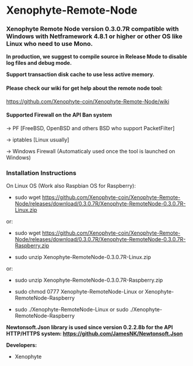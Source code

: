 # Xenophyte-Remote-Node
<h3>Xenophyte Remote Node version 0.3.0.7R compatible with Windows with Netframework 4.8.1 or higher or other OS like Linux who need to use Mono.</h3>

**In production, we suggest to compile source in Release Mode to disable log files and debug mode.**

**Support transaction disk cache to use less active memory.**

<h4>Please check our wiki for get help about the remote node tool:</h4>

https://github.com/Xenophyte-coin/Xenophyte-Remote-Node/wiki

<h4>Supported Firewall on the API Ban system</h4>

-> PF [FreeBSD, OpenBSD and others BSD who support PacketFilter]

-> iptables [Linux usually]

-> Windows Firewall (Automaticaly used once the tool is launched on Windows)

<h3>Installation Instructions</h3>

On Linux OS (Work also Raspbian OS for Raspberry):

- sudo wget https://github.com/Xenophyte-coin/Xenophyte-Remote-Node/releases/download/0.3.0.7R/Xenophyte-RemoteNode-0.3.0.7R-Linux.zip

or:

- sudo wget https://github.com/Xenophyte-coin/Xenophyte-Remote-Node/releases/download/0.3.0.7R/Xenophyte-RemoteNode-0.3.0.7R-Raspberry.zip

- sudo unzip Xenophyte-RemoteNode-0.3.0.7R-Linux.zip

or:

- sudo unzip Xenophyte-RemoteNode-0.3.0.7R-Raspberry.zip

- sudo chmod 0777 Xenophyte-RemoteNode-Linux or Xenophyte-RemoteNode-Raspberry

- sudo ./Xenophyte-RemoteNode-Linux or sudo ./Xenophyte-RemoteNode-Raspberry

**Newtonsoft.Json library is used since version 0.2.2.8b for the API HTTP/HTTPS system: https://github.com/JamesNK/Newtonsoft.Json**

**Developers:**

- Xenophyte 
